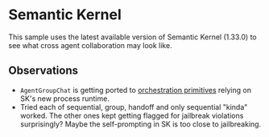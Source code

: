 # Semantic Kernel 

This sample uses the latest available version of Semantic Kernel (1.33.0) to see what cross agent collaboration may look like.

## Observations
- `AgentGroupChat` is getting ported to [orchestration primitives](https://learn.microsoft.com/en-us/semantic-kernel/frameworks/agent/agent-orchestration/?pivots=programming-language-python) relying on SK's new process runtime.
- Tried each of sequential, group, handoff and only sequential "kinda" worked.  The other ones kept getting flagged for jailbreak violations surprisingly?  Maybe the self-prompting in SK is too close to jailbreaking.